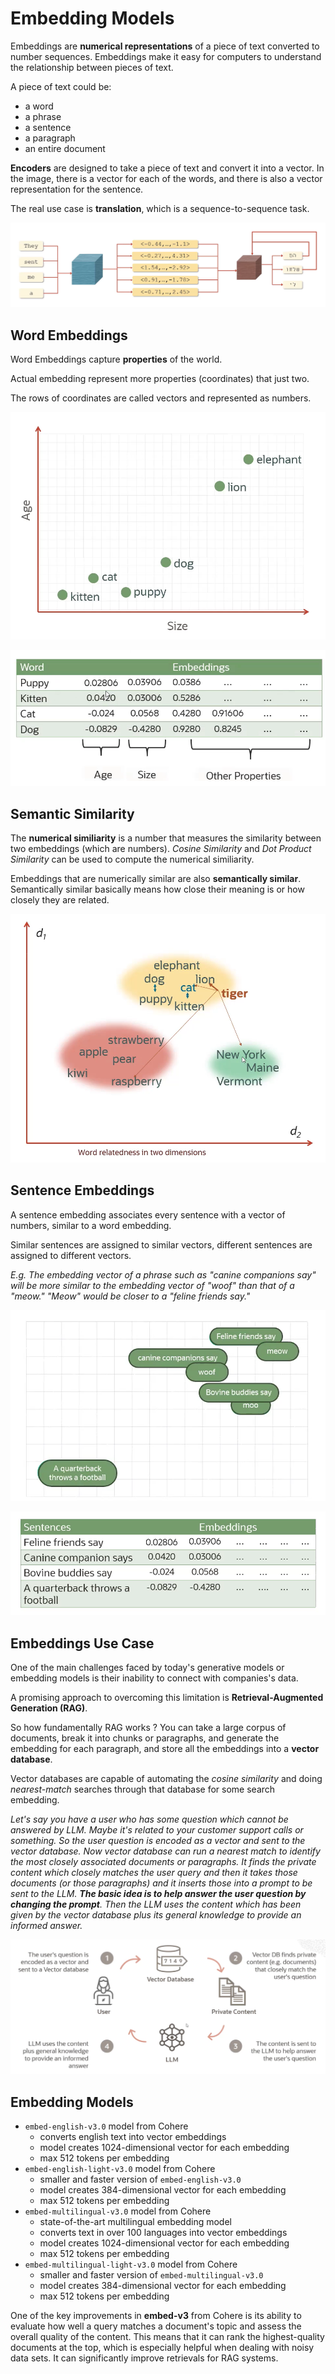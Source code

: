 # Embedding Models

Embeddings are **numerical representations** of a piece of text converted to number sequences. Embeddings make it easy for computers to understand the relationship between pieces of text.

A piece of text could be:
- a word
- a phrase
- a sentence
- a paragraph
- an entire document

**Encoders** are designed to take a piece of text and convert it into a vector. In the image, there is a vector for each of the words, and there is also a vector representation for the sentence. 

The real use case is **translation**, which is a sequence-to-sequence task. 

![Embedding](../images/embedding.png)


## Word Embeddings

Word Embeddings capture **properties** of the world.

Actual embedding represent more properties (coordinates) that just two. 

The rows of coordinates are called vectors and represented as numbers.

![Word embeddings - Graph](../images/word_embeddings_graph.png)

![Word embeddings - Table](../images/word_embeddings_table.png)

## Semantic Similarity

The **numerical similiarity** is a number that measures the similarity between two embeddings (which are numbers). *Cosine Similarity* and *Dot Product Similarity* can be used to compute the numerical similiarity.

Embeddings that are numerically similar are also **semantically similar**. Semantically similar basically means how close their meaning is or how closely they are related. 

![Semantic Similarity](../images/semantic_similarity.png)
 
## Sentence Embeddings

A sentence embedding associates every sentence with a vector of numbers, similar to a word embedding. 

Similar sentences are assigned to similar vectors, different sentences are assigned to different vectors.

*E.g. The embedding vector of a phrase such as "canine companions say" will be more similar to the embedding vector of "woof" than that of a "meow." "Meow" would be closer to a "feline friends say."*

![Sentence Embeddings - Graph](../images/sentence_embeddings_graph.png)

![Sentence Embeddings - Table](../images/sentence_embeddings_table.png)

## Embeddings Use Case

One of the main challenges faced by today's generative models or embedding models is their inability to connect with companies's data. 

A promising approach to overcoming this limitation is **Retrieval-Augmented Generation (RAG)**. 

So how fundamentally RAG works ? You can take a large corpus of documents, break it into chunks or paragraphs, and generate the embedding for each paragraph, and store all the embeddings into a **vector database**.

Vector databases are capable of automating the *cosine similarity* and doing *nearest-match* searches through that database for some search embedding.

*Let's say you have a user who has some question which cannot be answered by LLM. Maybe it's related to your customer support calls or something. So the user question is encoded as a vector and sent to the vector database. Now vector database can run a nearest match to identify the most closely associated documents or paragraphs. It finds the private content which closely matches the user query and then it takes those documents (or those paragraphs) and it inserts those into a prompt to be sent to the LLM. **The basic idea is to help answer the user question by changing the prompt**. Then the LLM uses the content which has been given by the vector database plus its general knowledge to provide an informed answer.*

![Retrieval Augmented Generation](../images/retrieval_augmented_generation.png)

## Embedding Models

- `embed-english-v3.0` model from Cohere
    - converts english text into vector embeddings
    - model creates 1024-dimensional vector for each embedding
    - max 512 tokens per embedding
- `embed-english-light-v3.0` model from Cohere
    - smaller and faster version of `embed-english-v3.0`
    - model creates 384-dimensional vector for each embedding
    - max 512 tokens per embedding
- `embed-multilingual-v3.0` model from Cohere
    - state-of-the-art multilingual embedding model
    - converts text in over 100 languages into vector embeddings
    - model creates 1024-dimensional vector for each embedding
    - max 512 tokens per embedding
- `embed-multilingual-light-v3.0` model from Cohere
    - smaller and faster version of `embed-multilingual-v3.0`
    - model creates 384-dimensional vector for each embedding
    - max 512 tokens per embedding

One of the key improvements in **embed-v3** from Cohere is its ability to evaluate how well a query matches a document's topic and assess the overall quality of the content. This means that it can rank the highest-quality documents at the top, which is especially helpful when dealing with noisy data sets. It can significantly improve retrievals for RAG systems. 